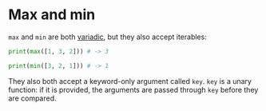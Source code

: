 # Max and min
`max` and `min` are both [variadic](../basicsyntax/4_variadics.md), but they also accept iterables:
```py
print(max([1, 3, 2])) # -> 3
```
```py
print(min([3, 2, 1])) # -> 1
```
They also both accept a keyword-only argument called `key`. `key` is a unary function: if it is provided, the arguments are passed through `key` before they are compared.
